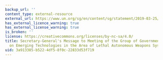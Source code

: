 ```yaml
---
backup_url: ''
content_type: external-resource
external_url: https://www.un.org/sg/en/content/sg/statement/2019-03-25/secretary-generals-message-meeting-of-the-group-of-governmental-experts-emerging-technologies-the-area-of-lethal-autonomous-weapons-systems
has_external_licence_warning: true
has_external_license_warning: true
is_broken: ''
license: https://creativecommons.org/licenses/by-nc-sa/4.0/
title: Secretary-General's Message to Meeting of the Group of Governmental Experts
  on Emerging Technologies in the Area of Lethal Autonomous Weapons Systems
uid: 3a913385-b522-4df5-8f0c-22833d53f719
---
```

